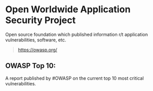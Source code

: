 
# Open Worldwide Application Security Project
Open source foundation which published information r/t application vulnerabilities, software, etc.

> https://owasp.org/

## OWASP Top 10:
A report published by #OWASP on the current top 10 most critical vulnerabilities.
